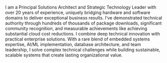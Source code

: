 I am a Principal Solutions Architect and Strategic Technology Leader with over 20 years of experience, uniquely bridging hardware and software domains to deliver exceptional business results. I’ve demonstrated technical authority through hundreds of thousands of package downloads, significant community recognition, and measurable achievements like achieving substantial cloud cost reductions. I combine deep technical innovation with practical enterprise solutions. With a rare blend of embedded systems expertise, AI/ML implementation, database architecture, and team leadership, I solve complex technical challenges while building sustainable, scalable systems that create lasting organizational value.